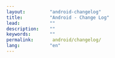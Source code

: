 ```yaml
---
layout:         "android-changelog"
title:          "Android - Change Log"
lead:           ""
description:    ""
keywords:       ""
permalink:       android/changelog/
lang:           "en"
---
```

